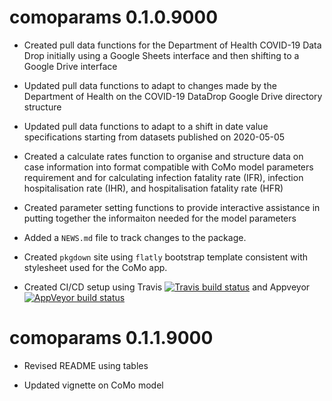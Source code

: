 # comoparams 0.1.0.9000

* Created pull data functions for the Department of Health COVID-19 Data Drop initially using a Google Sheets interface and then shifting to a Google Drive interface

* Updated pull data functions to adapt to changes made by the Department of Health on the COVID-19 DataDrop Google Drive directory structure

* Updated pull data functions to adapt to a shift in date value specifications starting from datasets published on 2020-05-05

* Created a calculate rates function to organise and structure data on case information into format compatible with CoMo model parameters requirement and for calculating infection fatality rate (IFR), infection hospitalisation rate (IHR), and hospitalisation fatality rate (HFR)

* Created parameter setting functions to provide interactive assistance in putting together the informaiton needed for the model parameters

* Added a `NEWS.md` file to track changes to the package.

* Created `pkgdown` site using `flatly` bootstrap template consistent with stylesheet used for the CoMo app.

* Created CI/CD setup using Travis [![Travis build status](https://travis-ci.org/como-ph/comoparams.svg?branch=master)](https://travis-ci.org/como-ph/comoparams) and Appveyor [![AppVeyor build status](https://ci.appveyor.com/api/projects/status/github/como-ph/comoparams?branch=master&svg=true)](https://ci.appveyor.com/project/como-ph/comoparams)

# comoparams 0.1.1.9000

* Revised README using tables

* Updated vignette on CoMo model
